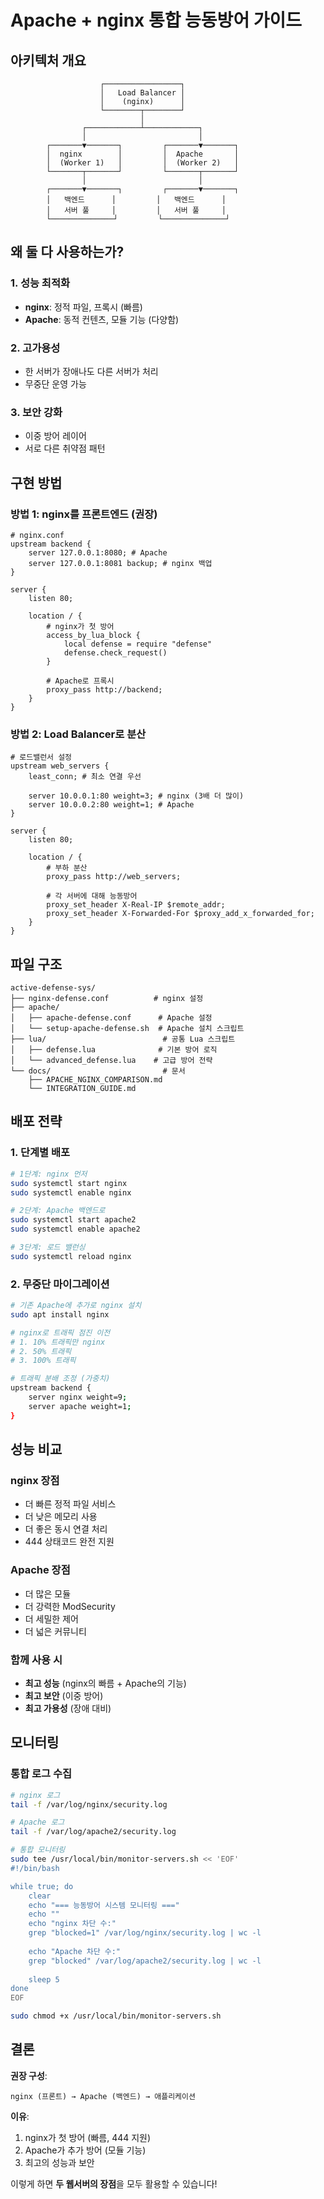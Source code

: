# Apache + nginx 통합 능동방어 가이드

## 아키텍처 개요

```
                    ┌─────────────────┐
                    │   Load Balancer │
                    │    (nginx)      │
                    └────────┬────────┘
                             │
                ┌────────────┴────────────┐
                │                         │
        ┌───────▼───────┐         ┌───────▼───────┐
        │  nginx        │         │  Apache       │
        │  (Worker 1)   │         │  (Worker 2)   │
        └───────┬───────┘         └───────┬───────┘
                │                         │
        ┌───────▼───────┐         ┌───────▼───────┐
        │   백엔드      │         │   백엔드      │
        │   서버 풀     │         │   서버 풀     │
        └──────────────┘         └──────────────┘
```

## 왜 둘 다 사용하는가?

### 1. 성능 최적화
- **nginx**: 정적 파일, 프록시 (빠름)
- **Apache**: 동적 컨텐츠, 모듈 기능 (다양함)

### 2. 고가용성
- 한 서버가 장애나도 다른 서버가 처리
- 무중단 운영 가능

### 3. 보안 강화
- 이중 방어 레이어
- 서로 다른 취약점 패턴

## 구현 방법

### 방법 1: nginx를 프론트엔드 (권장)

```nginx
# nginx.conf
upstream backend {
    server 127.0.0.1:8080; # Apache
    server 127.0.0.1:8081 backup; # nginx 백업
}

server {
    listen 80;
    
    location / {
        # nginx가 첫 방어
        access_by_lua_block {
            local defense = require "defense"
            defense.check_request()
        }
        
        # Apache로 프록시
        proxy_pass http://backend;
    }
}
```

### 방법 2: Load Balancer로 분산

```nginx
# 로드밸런서 설정
upstream web_servers {
    least_conn; # 최소 연결 우선
    
    server 10.0.0.1:80 weight=3; # nginx (3배 더 많이)
    server 10.0.0.2:80 weight=1; # Apache
}

server {
    listen 80;
    
    location / {
        # 부하 분산
        proxy_pass http://web_servers;
        
        # 각 서버에 대해 능동방어
        proxy_set_header X-Real-IP $remote_addr;
        proxy_set_header X-Forwarded-For $proxy_add_x_forwarded_for;
    }
}
```

## 파일 구조

```
active-defense-sys/
├── nginx-defense.conf          # nginx 설정
├── apache/
│   ├── apache-defense.conf      # Apache 설정
│   └── setup-apache-defense.sh  # Apache 설치 스크립트
├── lua/                          # 공통 Lua 스크립트
│   ├── defense.lua              # 기본 방어 로직
│   └── advanced_defense.lua    # 고급 방어 전략
└── docs/                         # 문서
    ├── APACHE_NGINX_COMPARISON.md
    └── INTEGRATION_GUIDE.md
```

## 배포 전략

### 1. 단계별 배포

```bash
# 1단계: nginx 먼저
sudo systemctl start nginx
sudo systemctl enable nginx

# 2단계: Apache 백엔드로
sudo systemctl start apache2
sudo systemctl enable apache2

# 3단계: 로드 밸런싱
sudo systemctl reload nginx
```

### 2. 무중단 마이그레이션

```bash
# 기존 Apache에 추가로 nginx 설치
sudo apt install nginx

# nginx로 트래픽 점진 이전
# 1. 10% 트래픽만 nginx
# 2. 50% 트래픽
# 3. 100% 트래픽

# 트래픽 분배 조정 (가중치)
upstream backend {
    server nginx weight=9;
    server apache weight=1;
}
```

## 성능 비교

### nginx 장점
- 더 빠른 정적 파일 서비스
- 더 낮은 메모리 사용
- 더 좋은 동시 연결 처리
- 444 상태코드 완전 지원

### Apache 장점
- 더 많은 모듈
- 더 강력한 ModSecurity
- 더 세밀한 제어
- 더 넓은 커뮤니티

### 함께 사용 시
- **최고 성능** (nginx의 빠름 + Apache의 기능)
- **최고 보안** (이중 방어)
- **최고 가용성** (장애 대비)

## 모니터링

### 통합 로그 수집

```bash
# nginx 로그
tail -f /var/log/nginx/security.log

# Apache 로그
tail -f /var/log/apache2/security.log

# 통합 모니터링
sudo tee /usr/local/bin/monitor-servers.sh << 'EOF'
#!/bin/bash

while true; do
    clear
    echo "=== 능동방어 시스템 모니터링 ==="
    echo ""
    echo "nginx 차단 수:"
    grep "blocked=1" /var/log/nginx/security.log | wc -l
    
    echo "Apache 차단 수:"
    grep "blocked" /var/log/apache2/security.log | wc -l
    
    sleep 5
done
EOF

sudo chmod +x /usr/local/bin/monitor-servers.sh
```

## 결론

**권장 구성**:
```
nginx (프론트) → Apache (백엔드) → 애플리케이션
```

**이유**:
1. nginx가 첫 방어 (빠름, 444 지원)
2. Apache가 추가 방어 (모듈 기능)
3. 최고의 성능과 보안

이렇게 하면 **두 웹서버의 장점**을 모두 활용할 수 있습니다!
